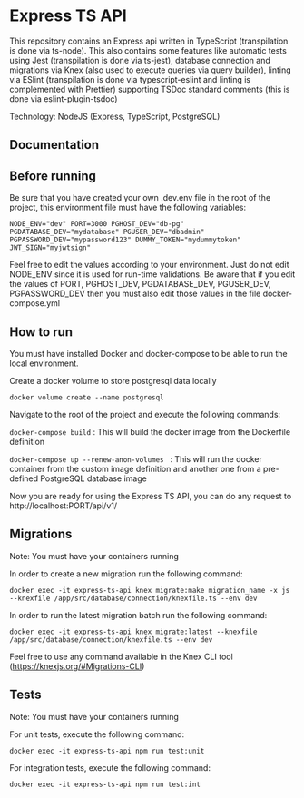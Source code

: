 # Express TS API

This repository contains an Express api written in TypeScript (transpilation is done via ts-node). This also contains some features like automatic tests using Jest (transpilation is done via ts-jest), database connection and migrations via Knex (also used to execute queries via query builder), linting via ESlint (transpilation is done via typescript-eslint and linting is complemented with Prettier) supporting TSDoc standard comments (this is done via eslint-plugin-tsdoc)

Technology: NodeJS (Express, TypeScript, PostgreSQL)

## Documentation

## Before running

Be sure that you have created your own .dev.env file in the root of the project, this environment file must have the following variables:

`NODE_ENV="dev" PORT=3000 PGHOST_DEV="db-pg" PGDATABASE_DEV="mydatabase" PGUSER_DEV="dbadmin" PGPASSWORD_DEV="mypassword123" DUMMY_TOKEN="mydummytoken" JWT_SIGN="myjwtsign"`

Feel free to edit the values according to your environment. Just do not edit NODE_ENV since it is used for run-time validations. Be aware that if you edit the values of PORT, PGHOST_DEV, PGDATABASE_DEV, PGUSER_DEV, PGPASSWORD_DEV then you must also edit those values in the file docker-compose.yml

## How to run

You must have installed Docker and docker-compose to be able to run the local environment.

Create a docker volume to store postgresql data locally

`docker volume create --name postgresql`

Navigate to the root of the project and execute the following commands:

`docker-compose build` : This will build the docker image from the Dockerfile definition

`docker-compose up --renew-anon-volumes ` : This will run the docker container from the custom image definition and another one from a pre-defined PostgreSQL database image

Now you are ready for using the Express TS API, you can do any request to http://localhost:PORT/api/v1/

## Migrations

Note: You must have your containers running

In order to create a new migration run the following command:

`docker exec -it express-ts-api knex migrate:make migration_name -x js --knexfile /app/src/database/connection/knexfile.ts --env dev`

In order to run the latest migration batch run the following command:

`docker exec -it express-ts-api knex migrate:latest --knexfile /app/src/database/connection/knexfile.ts --env dev`

Feel free to use any command available in the Knex CLI tool (https://knexjs.org/#Migrations-CLI)

## Tests

Note: You must have your containers running

For unit tests, execute the following command:

`docker exec -it express-ts-api npm run test:unit`

For integration tests, execute the following command:

`docker exec -it express-ts-api npm run test:int`